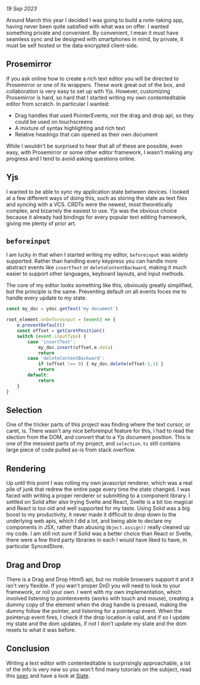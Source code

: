 
<title>Building a contenteditable Text Editor from Scratch</title>

_19 Sep 2023_

Around March this year I decided I was going to build a note-taking app, having never been quite satisfied with what was on offer. I wanted something private and convenient. By convenient, I mean it must have seamless sync and be designed with smartphones in mind, by private, it must be self hosted or the data encrypted client-side.

## Prosemirror
If you ask online how to create a rich text editor you will be directed to Prosemirror or one of its wrappers. These work great out of the box, and collaboration is very easy to set up with Yjs. However, customizing Prosemirror is hard, so hard that I started writing my own contenteditable editor from scratch. In particular I wanted:
- Drag handles that used PointerEvents, not the drag and drop api, so they could be used on touchscreens
- A mixture of syntax highlighting and rich text
- Relative headings that can opened as their own document

While I wouldn't be surprised to hear that all of these are possible, even easy, with Prosemirror or some other editor framework, I wasn't making any progress and I tend to avoid asking questions online.

## Yjs
I wanted to be able to sync my application state between devices. I looked at a few different ways of doing this, such as storing the state as text files and syncing with a VCS. CRDTs were the newest, most theoretically complex, and bizarrely the easiest to use. Yjs was the obvious choice because it already had bindings for every popular text editing framework, giving me plenty of prior art.

## `beforeinput`
I am lucky in that when I started writing my editor, `beforeinput` was widely supported.
Rather than handling every keypress you can handle more abstract events like `insertText` or `deleteContentBackward`, making it much easier to support other languages, keyboard layouts, and input methods. 

The core of my editor looks something like this, obviously greatly simplified, but the principle is the same. Preventing default on all events foces me to handle every update to my state.

```js
const my_doc = ydoc.getText('my document')

root_element.onbeforeinput = (event) => {
    e.preventDefault()
    const offset = getCaretPosition()
    switch (event.inputType) {
        case 'insertText':
            my_doc.insert(offset,e.data)
            return
        case 'deleteContentBackward':
            if (offset !== 0) { my_doc.delete(offset-1,1) }
            return
        default:
            return
    }
}
```

## Selection
One of the tricker parts of this project was finding where the text cursor, or caret, is. There wasn't any nice beforeinput feature for this, I had to read the slection from the DOM, and convert that to a Yjs document position. This is one of the messiest parts of my project, and `selection.ts` still contains large piece of code pulled as-is from stack overflow.

## Rendering
Up until this point I was rolling my own javascript renderer, which was a real pile of junk that redrew the entire page every time the state changed. I was faced with writing a proper renderer or submitting to a component library. I settled on Solid after also trying Svelte and React, Svelte is a bit too magical and React is too old and well supported for my taste. Using Solid was a big boost to my productivity, it never made it difficult to drop down to the underlying web apis, which I did a lot, and being able to declare my components in JSX, rather than abusing `Object.assign()` really cleaned up my code. I am still not sure if Solid was a better choice than React or Svelte, there were a few third party libraries in each I would have liked to have, in particular SyncedStore.

## Drag and Drop
There is a Drag and Drop Html5 api, but no mobile browsers support it and it isn't very flexible. If you wan't proper DnD you will need to look to your framework, or roll your own. I went with my own implementation, which involved listening to pointerevents (works with touch and mouse), creating a dummy copy of the element when the drag handle is pressed, making the dummy follow the pointer, and listening for a pointerup event. When the pointerup event fires, I check if the drop location is valid, and if so I update my state and the dom updates, if not I don't update my state and the dom resets to what it was before.

## Conclusion
Writing a text editor with contenteditable is surprisingly approachable, a lot of the info is very new so you won't find many tutorials on the subject, read this [spec](https://w3c.github.io/input-events/) and have a look at [Slate](https://www.slatejs.org/examples/richtext).
